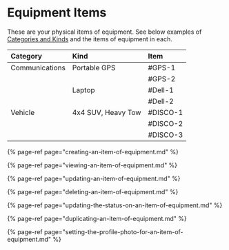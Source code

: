 # Equipment Items

These are your physical items of equipment. See below examples of [Categories and Kinds](../untitled/) and the items of equipment in each. 

|  Category  |  Kind  |  Item  |
| :--- | :--- | :--- |
|  Communications  |  Portable GPS  |  \#GPS-1  |
|  |  |  \#GPS-2  |
|  |  Laptop  |  \#Dell-1  |
|  |  |  \#Dell-2  |
|  Vehicle  |  4x4 SUV, Heavy Tow  |  \#DISCO-1  |
|  |  |  \#DISCO-2  |
|  |  |  \#DISCO-3  |

{% page-ref page="creating-an-item-of-equipment.md" %}

{% page-ref page="viewing-an-item-of-equipment.md" %}

{% page-ref page="updating-an-item-of-equipment.md" %}

{% page-ref page="deleting-an-item-of-equipment.md" %}

{% page-ref page="updating-the-status-on-an-item-of-equipment.md" %}

{% page-ref page="duplicating-an-item-of-equipment.md" %}

{% page-ref page="setting-the-profile-photo-for-an-item-of-equipment.md" %}





